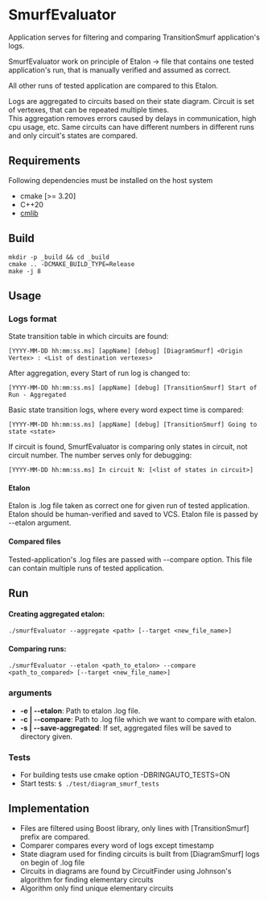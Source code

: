 # SmurfEvaluator
Application serves for filtering and comparing TransitionSmurf application's logs.

SmurfEvaluator work on principle of Etalon -> file that contains one tested application's run, that is manually verified and assumed as correct.

All other runs of tested application are compared to this Etalon.

Logs are aggregated to circuits based on their state diagram. Circuit is set of vertexes, that can be repeated multiple times.  
This aggregation removes errors caused by delays in communication, high cpu usage, etc. 
Same circuits can have different numbers in different runs and only circuit's states are compared.

## Requirements

Following dependencies must be installed on the host system

- cmake [>= 3.20]
- C++20
- [cmlib](https://github.com/cmakelib/cmakelib)


## Build

```
mkdir -p _build && cd _build
cmake .. -DCMAKE_BUILD_TYPE=Release
make -j 8
```
## Usage
### Logs format
State transition table in which circuits are found:
```log
[YYYY-MM-DD hh:mm:ss.ms] [appName] [debug] [DiagramSmurf] <Origin Vertex> : <List of destination vertexes>
```

After aggregation, every Start of run log is changed to:
```log
[YYYY-MM-DD hh:mm:ss.ms] [appName] [debug] [TransitionSmurf] Start of Run - Aggregated
```

Basic state transition logs, where every word expect time is compared:
```log
[YYYY-MM-DD hh:mm:ss.ms] [appName] [debug] [TransitionSmurf] Going to state <state>
```

If circuit is found, SmurfEvaluator is comparing only states in circuit, not circuit number. The number serves only for debugging:
```log
[YYYY-MM-DD hh:mm:ss.ms] In circuit N: [<list of states in circuit>]
```

#### Etalon
Etalon is .log file taken as correct one for given run of tested application. Etalon should be human-verified and saved to VCS.
Etalon file is passed by --etalon argument.
#### Compared files
Tested-application's .log files are passed with --compare option.
This file can contain multiple runs of tested application.



## Run
#### Creating aggregated etalon: 
`./smurfEvaluator --aggregate <path> [--target <new_file_name>]`

#### Comparing runs:
`./smurfEvaluator --etalon <path_to_etalon> --compare <path_to_compared> [--target <new_file_name>]`
### arguments
- **-e | --etalon**: Path to etalon .log file.
- **-c | --compare**: Path to .log file which we want to compare with etalon.
- **-s | --save-aggregated**: If set, aggregated files will be saved to directory given.


### Tests
- For building tests use cmake option -DBRINGAUTO_TESTS=ON 
- Start tests: `$ ./test/diagram_smurf_tests`

## Implementation
- Files are filtered using Boost library, only lines with [TransitionSmurf] prefix are compared.
- Comparer compares every word of logs except timestamp
- State diagram used for finding circuits is built from [DiagramSmurf] logs on begin of .log file
- Circuits in diagrams are found by CircuitFinder using Johnson's algorithm for finding elementary circuits
- Algorithm only find unique elementary circuits
